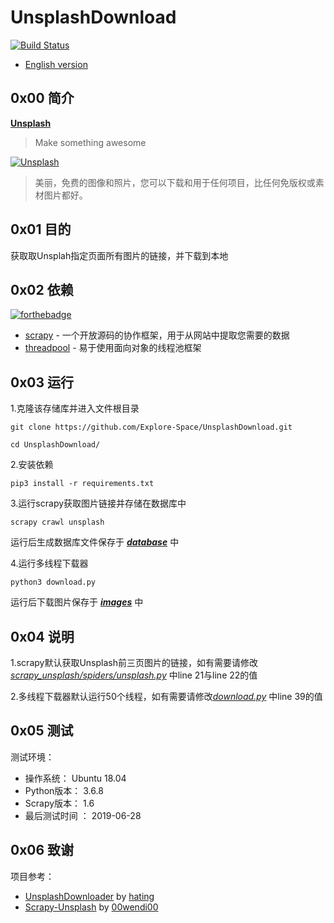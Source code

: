 # UnsplashDownload

[![Build Status](https://travis-ci.org/Explore-Space/UnsplashDownload.svg?branch=master)](https://travis-ci.org/Explore-Space/UnsplashDownload)

- [English version](https://github.com/Explore-Space/UnsplashDownload/blob/master/README.md)

## 0x00 简介

**[Unsplash](https://unsplash.com/)**

>Make something awesome

[![Unsplash](https://images.unsplash.com/moment-1544716590524-4fc5a168786e?dpr=3&auto=format&fit=crop&w=600&q=60 "Unsplash")](https://unsplash.com/)

> 美丽，免费的图像和照片，您可以下载和用于任何项目，比任何免版权或素材图片都好。

## 0x01 目的

获取取Unsplah指定页面所有图片的链接，并下载到本地

## 0x02 依赖

[![forthebadge](https://forthebadge.com/images/badges/made-with-python.svg)](https://forthebadge.com)

- [scrapy](https://scrapy.org/) - 一个开放源码的协作框架，用于从网站中提取您需要的数据
- [threadpool](https://pypi.org/project/threadpool/) - 易于使用面向对象的线程池框架

## 0x03 运行
1.克隆该存储库并进入文件根目录

```
git clone https://github.com/Explore-Space/UnsplashDownload.git
```

```
cd UnsplashDownload/
```

2.安装依赖

```
pip3 install -r requirements.txt
```

3.运行scrapy获取图片链接并存储在数据库中

```
scrapy crawl unsplash
```

运行后生成数据库文件保存于 [***database***](https://github.com/Explore-Space/UnsplashDownload/tree/master/database) 中

4.运行多线程下载器

```
python3 download.py
```

运行后下载图片保存于 [***images***](https://github.com/Explore-Space/UnsplashDownload/tree/master/images) 中

## 0x04 说明

1.scrapy默认获取Unsplash前三页图片的链接，如有需要请修改 [*scrapy_unsplash/spiders/unsplash.py*](https://github.com/Explore-Space/UnsplashDownload/blob/master/scrapy_unsplash/spiders/unsplash.py) 中line 21与line 22的值

2.多线程下载器默认运行50个线程，如有需要请修改[*download.py*](https://github.com/Explore-Space/UnsplashDownload/blob/master/download.py) 中line 39的值

## 0x05 测试

测试环境：

- 操作系统： Ubuntu 18.04
- Python版本： 3.6.8
- Scrapy版本： 1.6
- 最后测试时间 ： 2019-06-28

## 0x06 致谢

项目参考：

- [UnsplashDownloader](https://github.com/hating/UnsplashDownloader) by  [hating](https://github.com/hating)
- [Scrapy-Unsplash](https://github.com/00wendi00/Scrapy-Unsplash) by [00wendi00](https://github.com/00wendi00)
